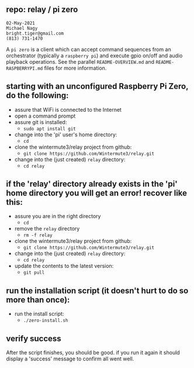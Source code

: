 ## repo: relay / pi zero

```
02-May-2021
Michael Nagy
bright.tiger@gmail.com
(813) 731-1470
```

A `pi zero` is a client which can accept command sequences from an orchestrator (typically a `raspberry pi`) and execute gpio on/off and audio playback operations.  See the parallel `README-OVERVIEW.md` and `README-RASPBERRYPI.md` files for more information.

## starting with an unconfigured Raspberry Pi Zero, do the following:

 - assure that WiFi is connected to the Internet
 - open a command prompt
 - assure git is installed:
   - `sudo apt install git`
 - change into the 'pi' user's home directory:
   - `cd`
 - clone the wintermute3/relay project from github:
   - `git clone https://github.com/Wintermute3/relay.git`
 - change into the (just created) `relay` directory:
   - `cd relay`

## if the 'relay' directory already exists in the 'pi' home directory you will get an error!  recover like this:

 - assure you are in the right directory
   - `cd`
 - remove the `relay` directory
   - `rm -f relay`
 - clone the wintermute3/relay project from github:
   - `git clone https://github.com/Wintermute3/relay.git`
 - change into the (just created) `relay` directory:
   - `cd relay`
 - update the contents to the latest version:
   - `git pull`

## run the installation script (it doesn't hurt to do so more than once):

 - run the install script:
   - `./zero-install.sh`

## verify success

After the script finishes, you should be good.  if you run it again
it should display a 'success' message to confirm all went well.
